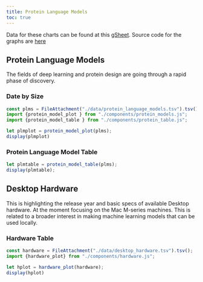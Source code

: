 ```yaml
---
title: Protein Language Models
toc: true
---
```


Data for these charts can be  found at this [gSheet](https://docs.google.com/spreadsheets/d/1iJ7bPG81_yYITVQn-huoQonKTel7GBQ7AMM9AixQbH8/edit?gid=1996577388#gid=1996577388). Source code for the graphs are [here](https://github.com/ferritin-bio/protein-language-models)

 <!-- Todo: move this to a proper import -->
<link rel="stylesheet" href="https://cdn.jsdelivr.net/gh/jpswalsh/academicons@1/css/academicons.min.css">
<link rel="stylesheet" href="https://cdnjs.cloudflare.com/ajax/libs/font-awesome/4.7.0/css/font-awesome.min.css">
</head>


## Protein Language Models

The fields of deep learning and protein design are going through a rapid phase of discovery.


### Date by Size
```js
const plms = FileAttachment("./data/protein_language_models.tsv").tsv();
import {protein_model_plot } from "./components/protein_models.js";
import {protein_model_table } from "./components/protein_table.js";

```

```js
let plmplot = protein_model_plot(plms);
display(plmplot)
```

### Protein Language Model Table

```js
let plmtable = protein_model_table(plms);
display(plmtable);

```



## Desktop Hardware

This is highlighting the release year and basic specs of available Desktop hardware. At the moment focusing on the Mac M-series machines. This is related
to a broader interest in making machine learning models that can be used locally.



### Hardware Table

```js
const hardware = FileAttachment("./data/desktop_hardware.tsv").tsv();
import {hardware_plot} from "./components/hardware.js";
```

```js
let hplot = hardware_plot(hardware);
display(hplot)
```
